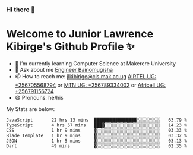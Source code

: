 ### Hi there 👋 
# Welcome to Junior Lawrence Kibirge's Github Profile ✨
 
<!--
**juniorkibirige/juniorkibirige** is a ✨ _special_ ✨ repository because its `README.md` (this file) appears on your GitHub profile.

Here are some ideas to get you started:

- 🔭 I’m currently working on ...
- 🌱 I’m currently learning ...
- 👯 I’m looking to collaborate on ...
- 🤔 I’m looking for help with ...
- 💬 Ask me about ...
- 📫 How to reach me: ...
- 😄 Pronouns: ...
- ⚡ Fun fact: ...
-->
- 🌱 I’m currently learning Computer Science at Makerere University
- 💬 Ask about me [Engineer Bainomugisha](mailto:baino@mak.ac.ug)
- 📫 How to reach me: [jlkibirige@cis.mak.ac.ug](mailto:jlkibirige@cis.mak.ac.ug) [AIRTEL UG: +256705568794](tel:+256705568794) or [MTN UG: +256789334002](tel:+256789334002) or [Africell UG: +256791156724](tel:+256791156724)
- 😄 Pronouns: he/his

My Stats are below:

<!--START_SECTION:waka-->

```text
JavaScript       22 hrs 13 mins  ████████████████░░░░░░░░░   63.79 %
TypeScript       4 hrs 57 mins   ███▓░░░░░░░░░░░░░░░░░░░░░   14.23 %
CSS              1 hr 9 mins     ▓░░░░░░░░░░░░░░░░░░░░░░░░   03.33 %
Blade Template   1 hr 9 mins     ▓░░░░░░░░░░░░░░░░░░░░░░░░   03.32 %
JSON             1 hr 5 mins     ▓░░░░░░░░░░░░░░░░░░░░░░░░   03.13 %
Dart             49 mins         ▓░░░░░░░░░░░░░░░░░░░░░░░░   02.35 %
```

<!--END_SECTION:waka-->
